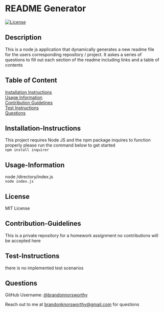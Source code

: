 # README Generator
  
  [![License](https://img.shields.io/badge/License-MIT-yellow.svg)](https://opensource.org/licenses/MIT)
  
  ## Description
  
  This is a node js application that dynamically generates a new readme file for the users corresponding repository / project. It askes a series of questions to fill out each section of the readme including links and a table of contents
  
  ## Table of Content
  
  [Installation Instructions](##installation-instructions)  
  [Usage Information](##usage-information)  
  [Contribution Guidelines](##contribution-guidelines)  
  [Test Instructions](##test-instructions)  
  [Questions](##questions)  
  
  ## Installation-Instructions
  
  This project requires Node JS and the npm package inquires to function properly please run the command below to get started  
  ```npm install inquirer```
  
  ## Usage-Information
  
  node /directory/index.js  
  ```node index.js```
  
  ## License
  
  MIT License
  
  ## Contribution-Guidelines
  
  This is a private repository for a homework assignment no contributions will be accepted here
  
  ## Test-Instructions
  
  there is no implemented test scenarios
  
  ## Questions
  
  GitHub Username: [@brandonnorsworthy](https://github.com/brandonnorsworthy)
  
  Reach out to me at [brandonknorsworthy@gmail.com](mailto:brandonknorsworthy@gmail.com) for questions
  